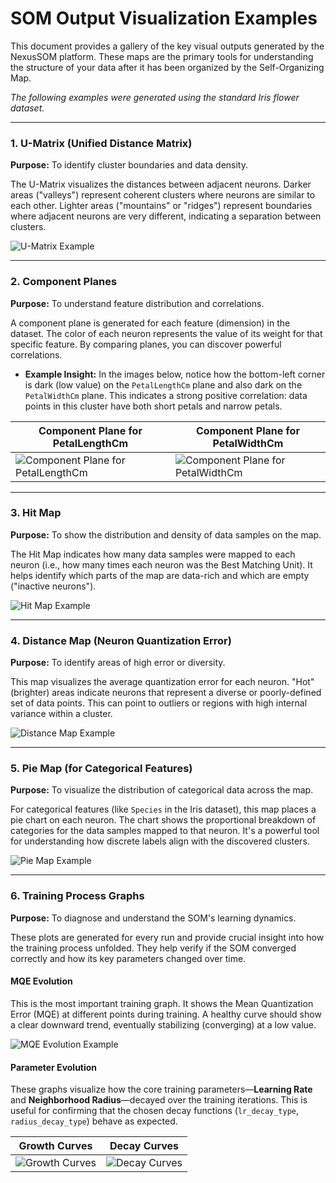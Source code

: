 # SOM Output Visualization Examples

This document provides a gallery of the key visual outputs generated by the NexusSOM platform. These maps are the primary tools for understanding the structure of your data after it has been organized by the Self-Organizing Map.

*The following examples were generated using the standard Iris flower dataset.*

---

### 1. U-Matrix (Unified Distance Matrix)

**Purpose:** To identify cluster boundaries and data density.

The U-Matrix visualizes the distances between adjacent neurons. Darker areas ("valleys") represent coherent clusters where neurons are similar to each other. Lighter areas ("mountains" or "ridges") represent boundaries where adjacent neurons are very different, indicating a separation between clusters.

![U-Matrix Example](../examples/u_matrix.png "A U-Matrix showing clear cluster valleys and separation ridges.")

---

### 2. Component Planes

**Purpose:** To understand feature distribution and correlations.

A component plane is generated for each feature (dimension) in the dataset. The color of each neuron represents the value of its weight for that specific feature. By comparing planes, you can discover powerful correlations.

*   **Example Insight:** In the images below, notice how the bottom-left corner is dark (low value) on the `PetalLengthCm` plane and also dark on the `PetalWidthCm` plane. This indicates a strong positive correlation: data points in this cluster have both short petals and narrow petals.

| Component Plane for PetalLengthCm                                                                                 | Component Plane for PetalWidthCm                                                                       |
|-------------------------------------------------------------------------------------------------------------------|--------------------------------------------------------------------------------------------------------|
| ![Component Plane for PetalLengthCm](../examples/component_PetalLengthCm.png "Component Plane for PetalLengthCm") | ![Component Plane for PetalWidthCm](../examples/component_PetalWidthCm.png "Component Plane for PetalWidthCm") |
    
---

### 3. Hit Map

**Purpose:** To show the distribution and density of data samples on the map.

The Hit Map indicates how many data samples were mapped to each neuron (i.e., how many times each neuron was the Best Matching Unit). It helps identify which parts of the map are data-rich and which are empty ("inactive neurons").

![Hit Map Example](../examples/hit_map.png "A Hit Map showing three distinct high-density areas, corresponding to the three Iris species.")

---

### 4. Distance Map (Neuron Quantization Error)

**Purpose:** To identify areas of high error or diversity.

This map visualizes the average quantization error for each neuron. "Hot" (brighter) areas indicate neurons that represent a diverse or poorly-defined set of data points. This can point to outliers or regions with high internal variance within a cluster.

![Distance Map Example](../examples/distance_map.png "A Distance Map where the brightest areas are on the borders between the main clusters.")

---

### 5. Pie Map (for Categorical Features)

**Purpose:** To visualize the distribution of categorical data across the map.

For categorical features (like `Species` in the Iris dataset), this map places a pie chart on each neuron. The chart shows the proportional breakdown of categories for the data samples mapped to that neuron. It's a powerful tool for understanding how discrete labels align with the discovered clusters.

![Pie Map Example](../examples/pie_map.png "A Pie Map for the 'Species' feature, clearly showing how each of the three species maps to a distinct region of the SOM.")

---

### 6. Training Process Graphs

**Purpose:** To diagnose and understand the SOM's learning dynamics.

These plots are generated for every run and provide crucial insight into how the training process unfolded. They help verify if the SOM converged correctly and how its key parameters changed over time.

#### MQE Evolution

This is the most important training graph. It shows the Mean Quantization Error (MQE) at different points during training. A healthy curve should show a clear downward trend, eventually stabilizing (converging) at a low value.

![MQE Evolution Example](../examples/mqe_evolution.png "A graph showing MQE during SOM train.")

#### Parameter Evolution

These graphs visualize how the core training parameters—**Learning Rate** and **Neighborhood Radius**—decayed over the training iterations. This is useful for confirming that the chosen decay functions (`lr_decay_type`, `radius_decay_type`) behave as expected.

| Growth Curves                                  | Decay Curves                                 |
|------------------------------------------------|----------------------------------------------|
| ![Growth Curves](../examples/growth_curve.png) | ![Decay Curves](../examples/decay_curve.png) |
